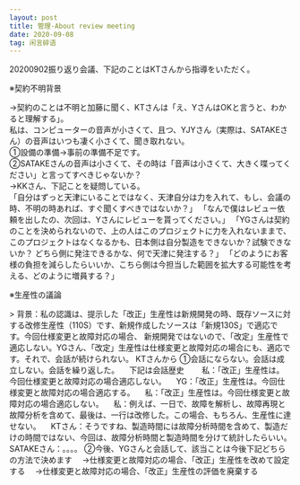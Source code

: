 ```yaml
---
layout: post
title: 管理-About review meeting
date: 2020-09-08 
tag: 闲言碎语
---
```


<p>20200902振り返り会議、下記のことはKTさんから指導をいただく。</p>

<p>※契約不明背景</p>
→契約のことは不明と加藤に聞く、KTさんは「え、YさんはOKと言うと、わかると理解する」。  <Br/>
私は、コンピューターの音声が小さくて、且つ、YJYさん（実際は、SATAKEさん）の音声はいつも凄く小さくて、聞き取れない。  <Br/>
  ①設備の準備→事前の準備不足です。  <Br/>
  ②SATAKEさんの音声は小さくて、その時は「音声は小さくて、大きく喋ってください」と言ってすべきじゃないか？  <Br/>
→KKさん、下記ことを疑問している。<Br/>
「自分はずっと天津にいることではなく、天津自分は力を入れて、もし、会議の時、不明の時あれば、すぐ聞くすべきではないか？」  
「なんで僕はレビュー依頼を出したの、次回は、Yさんにレビューを貰ってください。」  
「YGさんは契約のことを決められないので、上の人はこのプロジェクトに力を入れないままで、このプロジェクトはなくなるかも、日本側は自分製造をできないか？試験できないか？  
どちら側に発注できるかな、何で天津に発注する？」  
「どのようにお客様の負担を減らしたらいいか、こちら側は今担当した範囲を拡大する可能性を考える、どのように増員する？」  

<p>※生産性の議論</p>
> 背景：私の認識は、提示した「改正」生産性は新規開発の時、既存ソースに対する改修生産性（110S）です、新規作成したソースは「新規130S」で適応です。今回仕様変更と故障対応の場合、  
新規開発ではないので、「改定」生産性で適応しない。YGさん、「改定」生産性は仕様変更と故障対応の場合にも、適応です。それで、会話が続けられない。  
KTさんから  
①会話にならない。会話は成立しない。会話を繰り返した。  
　下記は会話歴史　  
　私：「改正」生産性は。今回仕様変更と故障対応の場合適応しない。  
　YG：「改正」生産性は。今回仕様変更と故障対応の場合適応する。  
　私：「改正」生産性は。今回仕様変更と故障対応の場合適応しない。  
　私：例えば、一日で、故障を解析し、故障再現と故障分析を含めて、最後は、一行は改修した。この場合、もちろん、生産性に達せない。  
　KTさん：そうですね、製造時間には故障分析時間を含めて、製造だけの時間ではない、今回は、故障分析時間と製造時間を分けて統計したらいい。　  
　SATAKEさん：。。。。  
②今後、YGさんと会話して、該当ことは今後下記どちらの方法で決めます  
　→仕様変更と故障対応の場合、「改正」生産性を改めて設定する  
　→仕様変更と故障対応の場合、「改正」生産性の評価を廃棄する  
 
 
